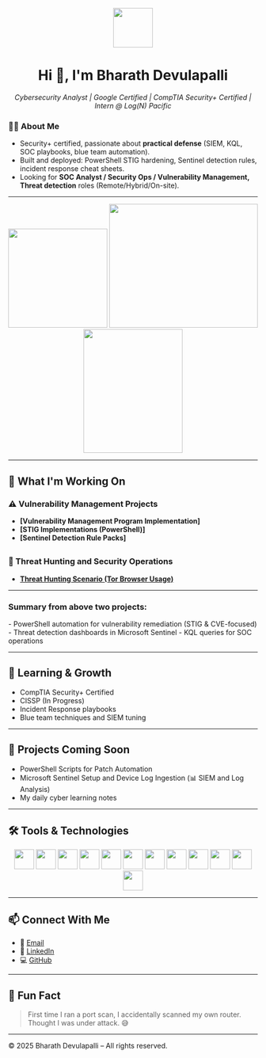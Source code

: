 <!-- Profile Header -->

  <p align="center">
  <img src="https://media1.giphy.com/media/v1.Y2lkPTc5MGI3NjExczUyNW9pNmg5N241YXB0eXR2b25jOHFmbTNqZmRsM3dqemJmdWJkZSZlcD12MV9pbnRlcm5hbF9naWZfYnlfaWQmY3Q9Zw/77rvjVcaJr1BgKSXtR/giphy.gif" width="80" />
</p>


<h1 align="center">Hi 👋, I'm Bharath Devulapalli</h1>

<p align="center">
  <em>Cybersecurity Analyst | Google Certified | CompTIA Security+ Certified | Intern @ Log(N) Pacific</em>
</p>


### 👨‍💻 **About Me**
- Security+ certified, passionate about **practical defense** (SIEM, KQL, SOC playbooks, blue team automation).
- Built and deployed: PowerShell STIG hardening, Sentinel detection rules, incident response cheat sheets.
- Looking for **SOC Analyst / Security Ops / Vulnerability Management, Threat detection** roles (Remote/Hybrid/On-site).

---

<!-- Hacker GIFs Row -->
<p align="center">
  <img src="https://media0.giphy.com/media/v1.Y2lkPTc5MGI3NjExY2ZpaHc0aXNmMGt3dTB6d2RjaTQwczUzMzM0ZnRtc255bndueHJseSZlcD12MV9pbnRlcm5hbF9naWZfYnlfaWQmY3Q9Zw/j9YYHiYjVx8FFbN4D3/giphy.gif" width="200" />
  <img src="https://media2.giphy.com/media/v1.Y2lkPTc5MGI3NjExZ2R2cmdsYmd4dGZ3NTc4azBkNnI5eGsxZTU0cW40eTloeHBoa3dkdSZlcD12MV9pbnRlcm5hbF9naWZfYnlfaWQmY3Q9Zw/SWoSkN6DxTszqIKEqv/giphy.gif" width="300" height="250" margin-right= "70" />
  <img src="https://media1.giphy.com/media/v1.Y2lkPTc5MGI3NjExbmw2cXRoajljbGJ0eDh0dXo5czA0cm51Y244NnF2bWhqM3k0bGg4cCZlcD12MV9pbnRlcm5hbF9naWZfYnlfaWQmY3Q9Zw/4Ugztq4GmrBRna3zaB/giphy.gif" width="200" height = "250" />
</p>

---

## 🔐 What I'm Working On

<h3>⚠️ Vulnerability Management Projects </h3>

- **[Vulnerability Management Program Implementation]**
- **[STIG Implementations (PowerShell)]**
- **[Sentinel Detection Rule Packs]**

## <h3>🚨 Threat Hunting and Security Operations </h3>

- **[Threat Hunting Scenario (Tor Browser Usage)](https://github.com/Bharathkasyap/threat-hunting-scenario-tor-Bharath/tree/main)**

<hr>
<h3>Summary from above two projects:</h3>
- PowerShell automation for vulnerability remediation (STIG & CVE-focused)  
- Threat detection dashboards in Microsoft Sentinel  
- KQL queries for SOC operations  

---

## 🌱 Learning & Growth

- CompTIA Security+ Certified
- CISSP (In Progress)  
- Incident Response playbooks  
- Blue team techniques and SIEM tuning  

---

## 📂 Projects Coming Soon

- PowerShell Scripts for Patch Automation
- Microsoft Sentinel Setup and Device Log Ingestion (📊 SIEM and Log Analysis)  
- My daily cyber learning notes  

---

## 🛠️ Tools & Technologies

<p align="center">
  <img src="https://cdn.jsdelivr.net/gh/devicons/devicon/icons/azure/azure-original.svg" width="40" />
  <img src="https://cdn.jsdelivr.net/gh/devicons/devicon/icons/python/python-original.svg" width="40" />
  <img src="https://cdn.jsdelivr.net/gh/devicons/devicon/icons/bash/bash-original.svg" width="40" />
  <img src="https://cdn.jsdelivr.net/gh/devicons/devicon/icons/docker/docker-original.svg" width="40" />
  <img src="https://cdn.jsdelivr.net/gh/devicons/devicon/icons/git/git-original.svg" width="40" />
  <img src="https://cdn.jsdelivr.net/gh/devicons/devicon/icons/java/java-original.svg" width="40" />
  <img src="https://cdn.jsdelivr.net/gh/devicons/devicon/icons/javascript/javascript-original.svg" width="40" />
  <img src="https://cdn.jsdelivr.net/gh/devicons/devicon/icons/linux/linux-original.svg" width="40" />
  <img src="https://cdn.jsdelivr.net/gh/devicons/devicon/icons/mysql/mysql-original.svg" width="40" />
  <img src="https://cdn.jsdelivr.net/gh/devicons/devicon/icons/oracle/oracle-original.svg" width="40" />
  <img src="https://cdn.jsdelivr.net/gh/devicons/devicon/icons/postgresql/postgresql-original.svg" width="40" />
  <img src="https://cdn.jsdelivr.net/gh/devicons/devicon/icons/selenium/selenium-original.svg" width="40" />
</p>

---

## 📫 Connect With Me

- 📧 [Email](mailto:vbdevhex0@gmail.com)  
- 💼 [LinkedIn](https://www.linkedin.com/in/venkatadevu/)  
- 💻 [GitHub](https://github.com/Bharathkasyap)  

---

## 🎯 Fun Fact

> First time I ran a port scan, I accidentally scanned my own router. Thought I was under attack. 😅

---

© 2025 Bharath Devulapalli – All rights reserved.
